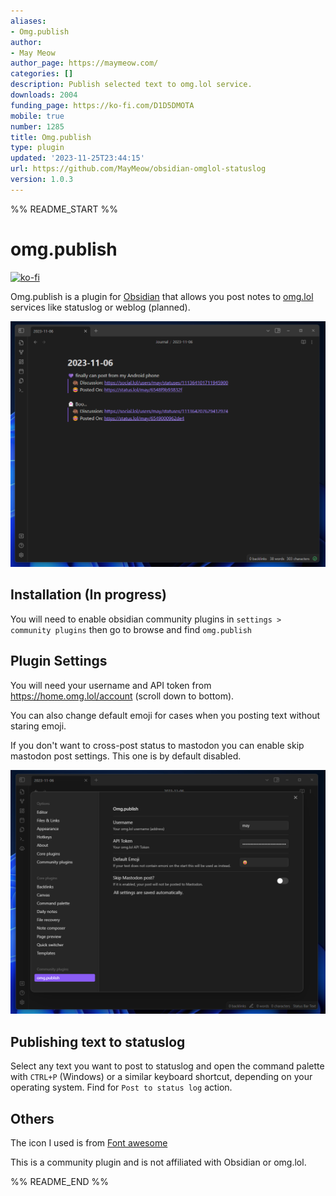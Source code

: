 ```yaml
---
aliases:
- Omg.publish
author:
- May Meow
author_page: https://maymeow.com/
categories: []
description: Publish selected text to omg.lol service.
downloads: 2004
funding_page: https://ko-fi.com/D1D5DMOTA
mobile: true
number: 1285
title: Omg.publish
type: plugin
updated: '2023-11-25T23:44:15'
url: https://github.com/MayMeow/obsidian-omglol-statuslog
version: 1.0.3
---
```


%% README_START %%

# omg.publish

[![ko-fi](https://ko-fi.com/img/githubbutton_sm.svg)](https://ko-fi.com/D1D5DMOTA)

Omg.publish is a plugin for [Obsidian](https://obsidian.md/) that allows you post notes to [omg.lol](https://omg.lol) services like statuslog or weblog (planned).

![](https://raw.githubusercontent.com/MayMeow/obsidian-omglol-statuslog/HEAD/screenshot1.png)

## Installation (In progress)

You will need to enable obsidian community plugins in `settings > community plugins` then go to browse and find `omg.publish`

## Plugin Settings

You will need your username and API token from https://home.omg.lol/account (scroll down to bottom). 

You can also change default emoji for cases when you posting text without staring emoji.

If you don't want to cross-post status to mastodon you can enable skip mastodon post settings. This one is by default disabled.

![](https://raw.githubusercontent.com/MayMeow/obsidian-omglol-statuslog/HEAD/screenshot2.png)

## Publishing text to statuslog

Select any text you want to post to statuslog and open the command palette with `CTRL+P` (Windows) or a similar keyboard shortcut, depending on your operating system. Find for `Post to status log` action.

## Others

The icon I used is from [Font awesome](https://fontawesome.com/icons/face-grin-tears?f=classic&s=regular)

This is a community plugin and is not affiliated with Obsidian or omg.lol.


%% README_END %%